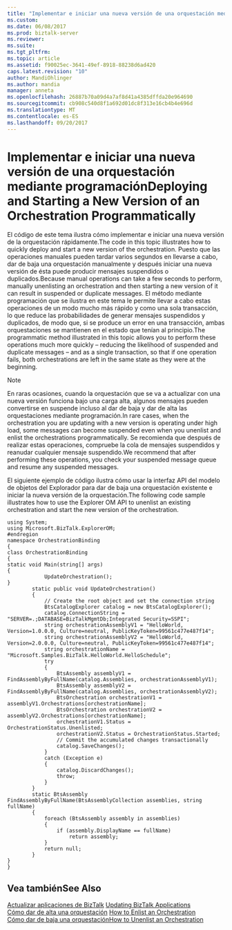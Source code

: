 ```yaml
---
title: "Implementar e iniciar una nueva versión de una orquestación mediante programación | Documentos de Microsoft"
ms.custom: 
ms.date: 06/08/2017
ms.prod: biztalk-server
ms.reviewer: 
ms.suite: 
ms.tgt_pltfrm: 
ms.topic: article
ms.assetid: f90025ec-3641-49ef-8918-88238d6ad420
caps.latest.revision: "10"
author: MandiOhlinger
ms.author: mandia
manager: anneta
ms.openlocfilehash: 26887b70a09d4a7af8d41a4385dffda20e964690
ms.sourcegitcommit: cb908c540d8f1a692d01dc8f313e16cb4b4e696d
ms.translationtype: MT
ms.contentlocale: es-ES
ms.lasthandoff: 09/20/2017
---
```

# <a name="deploying-and-starting-a-new-version-of-an-orchestration-programmatically"></a><span data-ttu-id="04c2d-102">Implementar e iniciar una nueva versión de una orquestación mediante programación</span><span class="sxs-lookup"><span data-stu-id="04c2d-102">Deploying and Starting a New Version of an Orchestration Programmatically</span></span>
<span data-ttu-id="04c2d-103">El código de este tema ilustra cómo implementar e iniciar una nueva versión de la orquestación rápidamente.</span><span class="sxs-lookup"><span data-stu-id="04c2d-103">The code in this topic illustrates how to quickly deploy and start a new version of the orchestration.</span></span> <span data-ttu-id="04c2d-104">Puesto que las operaciones manuales pueden tardar varios segundos en llevarse a cabo, dar de baja una orquestación manualmente y después iniciar una nueva versión de ésta puede producir mensajes suspendidos o duplicados.</span><span class="sxs-lookup"><span data-stu-id="04c2d-104">Because manual operations can take a few seconds to perform, manually unenlisting an orchestration and then starting a new version of it can result in suspended or duplicate messages.</span></span> <span data-ttu-id="04c2d-105">El método mediante programación que se ilustra en este tema le permite llevar a cabo estas operaciones de un modo mucho más rápido y como una sola transacción, lo que reduce las probabilidades de generar mensajes suspendidos y duplicados, de modo que, si se produce un error en una transacción, ambas orquestaciones se mantienen en el estado que tenían al principio.</span><span class="sxs-lookup"><span data-stu-id="04c2d-105">The programmatic method illustrated in this topic allows you to perform these operations much more quickly – reducing the likelihood of suspended and duplicate messages – and as a single transaction, so that if one operation fails, both orchestrations are left in the same state as they were at the beginning.</span></span>  
  
> [!NOTE]
>  <span data-ttu-id="04c2d-106">En raras ocasiones, cuando la orquestación que se va a actualizar con una nueva versión funciona bajo una carga alta, algunos mensajes pueden convertirse en suspende incluso al dar de baja y dar de alta las orquestaciones mediante programación.</span><span class="sxs-lookup"><span data-stu-id="04c2d-106">In rare cases, when the orchestration you are updating with a new version is operating under high load, some messages can become suspended even when you unenlist and enlist the orchestrations programmatically.</span></span>  <span data-ttu-id="04c2d-107">Se recomienda que después de realizar estas operaciones, compruebe la cola de mensajes suspendidos y reanudar cualquier mensaje suspendido.</span><span class="sxs-lookup"><span data-stu-id="04c2d-107">We recommend that after performing these operations, you check your suspended message queue and resume any suspended messages.</span></span>  
  
 <span data-ttu-id="04c2d-108">El siguiente ejemplo de código ilustra cómo usar la interfaz API del modelo de objetos del Explorador para dar de baja una orquestación existente e iniciar la nueva versión de la orquestación.</span><span class="sxs-lookup"><span data-stu-id="04c2d-108">The following code sample illustrates how to use the Explorer OM API to unenlist an existing orchestration and start the new version of the orchestration.</span></span>  
  
```  
using System;  
using Microsoft.BizTalk.ExplorerOM;  
#endregion  
namespace OrchestrationBinding  
{  
class OrchestrationBinding  
{  
static void Main(string[] args)  
{  
            UpdateOrchestration();  
}  
        static public void UpdateOrchestration()  
        {  
            // Create the root object and set the connection string  
            BtsCatalogExplorer catalog = new BtsCatalogExplorer();  
            catalog.ConnectionString = "SERVER=.;DATABASE=BizTalkMgmtDb;Integrated Security=SSPI";  
            string orchestrationAssemblyV1 = "HelloWorld, Version=1.0.0.0, Culture=neutral, PublicKeyToken=99561c477e487f14";  
            string orchestrationAssemblyV2 = "HelloWorld, Version=2.0.0.0, Culture=neutral, PublicKeyToken=99561c477e487f14";  
            string orchestrationName = "Microsoft.Samples.BizTalk.HelloWorld.HelloSchedule";  
            try  
            {  
                BtsAssembly assemblyV1 = FindAssemblyByFullName(catalog.Assemblies, orchestrationAssemblyV1);  
                BtsAssembly assemblyV2 = FindAssemblyByFullName(catalog.Assemblies, orchestrationAssemblyV2);  
                BtsOrchestration orchestrationV1 = assemblyV1.Orchestrations[orchestrationName];  
                BtsOrchestration orchestrationV2 = assemblyV2.Orchestrations[orchestrationName];  
                orchestrationV1.Status = OrchestrationStatus.Unenlisted;  
                orchestrationV2.Status = OrchestrationStatus.Started;  
                // Commit the accumulated changes transactionally  
                catalog.SaveChanges();  
            }  
            catch (Exception e)  
            {  
                catalog.DiscardChanges();  
                throw;  
            }  
        }  
        static BtsAssembly FindAssemblyByFullName(BtsAssemblyCollection assemblies, string fullName)  
        {  
            foreach (BtsAssembly assembly in assemblies)  
            {  
                if (assembly.DisplayName == fullName)  
                    return assembly;  
            }  
            return null;  
        }  
}  
}  
```  
  
## <a name="see-also"></a><span data-ttu-id="04c2d-109">Vea también</span><span class="sxs-lookup"><span data-stu-id="04c2d-109">See Also</span></span>  
 <span data-ttu-id="04c2d-110">[Actualizar aplicaciones de BizTalk](../core/updating-biztalk-applications.md) </span><span class="sxs-lookup"><span data-stu-id="04c2d-110">[Updating BizTalk Applications](../core/updating-biztalk-applications.md) </span></span>  
 <span data-ttu-id="04c2d-111">[Cómo dar de alta una orquestación](../core/how-to-enlist-an-orchestration.md) </span><span class="sxs-lookup"><span data-stu-id="04c2d-111">[How to Enlist an Orchestration](../core/how-to-enlist-an-orchestration.md) </span></span>  
 [<span data-ttu-id="04c2d-112">Cómo dar de baja una orquestación</span><span class="sxs-lookup"><span data-stu-id="04c2d-112">How to Unenlist an Orchestration</span></span>](../core/how-to-unenlist-an-orchestration.md)